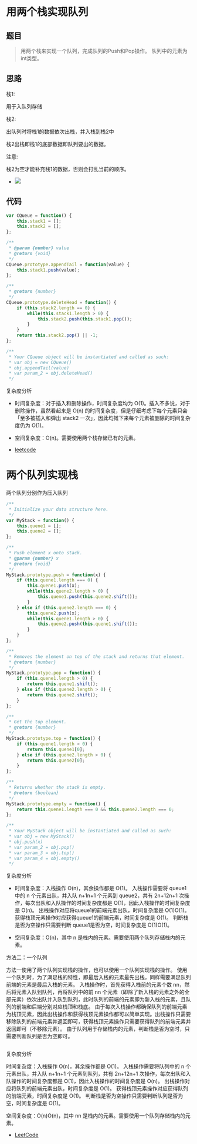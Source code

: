# 用两个栈实现队列

## 题目

> 用两个栈来实现一个队列，完成队列的Push和Pop操作。 队列中的元素为int类型。

## 思路

栈1:

用于入队列存储

栈2:

出队列时将栈1的数据依次出栈，并入栈到栈2中

栈2出栈即栈1的底部数据即队列要出的数据。

注意:

栈2为空才能补充栈1的数据，否则会打乱当前的顺序。

- ![](http://www.conardli.top/docs/queue.png)

## 代码

```js
var CQueue = function() {
    this.stack1 = [];
    this.stack2 = [];
};

/** 
 * @param {number} value
 * @return {void}
 */
CQueue.prototype.appendTail = function(value) {
    this.stack1.push(value);
};

/**
 * @return {number}
 */
CQueue.prototype.deleteHead = function() {
    if (this.stack2.length == 0) {
        while(this.stack1.length > 0) {
            this.stack2.push(this.stack1.pop());
        }
    }
    return this.stack2.pop() || -1;
};

/**
 * Your CQueue object will be instantiated and called as such:
 * var obj = new CQueue()
 * obj.appendTail(value)
 * var param_2 = obj.deleteHead()
 */

```

复杂度分析

- 时间复杂度：对于插入和删除操作，时间复杂度均为 O(1)。插入不多说，对于删除操作，虽然看起来是 O(n) 的时间复杂度，但是仔细考虑下每个元素只会「至多被插入和弹出 stack2 一次」，因此均摊下来每个元素被删除的时间复杂度仍为 O(1)。

- 空间复杂度：O(n)。需要使用两个栈存储已有的元素。

- [leetcode](https://leetcode-cn.com/problems/yong-liang-ge-zhan-shi-xian-dui-lie-lcof/solution/mian-shi-ti-09-yong-liang-ge-zhan-shi-xian-dui-l-3/)


# 两个队列实现栈

两个队列分别作为压入队列

```js
/**
 * Initialize your data structure here.
 */
var MyStack = function() {
    this.quene1 = [];
    this.quene2 = [];
};

/**
 * Push element x onto stack. 
 * @param {number} x
 * @return {void}
 */
MyStack.prototype.push = function(x) {
    if (this.quene1.length === 0) {
        this.quene1.push(x);
        while(this.quene2.length > 0) {
            this.quene1.push(this.quene2.shift());
        }
    } else if (this.quene2.length === 0) {
        this.quene2.push(x);
        while(this.quene1.length > 0) {
            this.quene2.push(this.quene1.shift());
        }
    }
};

/**
 * Removes the element on top of the stack and returns that element.
 * @return {number}
 */
MyStack.prototype.pop = function() {
    if (this.quene1.length > 0) {
        return this.quene1.shift();
    } else if (this.quene2.length > 0) {
        return this.quene2.shift();
    }
};

/**
 * Get the top element.
 * @return {number}
 */
MyStack.prototype.top = function() {
    if (this.quene1.length > 0) {
        return this.quene1[0];
    } else if (this.quene2.length > 0) {
        return this.quene2[0];
    }
};

/**
 * Returns whether the stack is empty.
 * @return {boolean}
 */
MyStack.prototype.empty = function() {
    return this.quene1.length === 0 && this.quene2.length === 0;
};

/**
 * Your MyStack object will be instantiated and called as such:
 * var obj = new MyStack()
 * obj.push(x)
 * var param_2 = obj.pop()
 * var param_3 = obj.top()
 * var param_4 = obj.empty()
 */
```

复杂度分析

- 时间复杂度：入栈操作 O(n)，其余操作都是 O(1)。
入栈操作需要将 queue1中的 n 个元素出队，并入队 n+1n+1 个元素到 queue2，共有 2n+12n+1 次操作，每次出队和入队操作的时间复杂度都是 O(1)，因此入栈操作的时间复杂度是 O(n)。
出栈操作对应将queue1的前端元素出队，时间复杂度是 O(1)O(1)。获得栈顶元素操作对应获得queue1的前端元素，时间复杂度是 O(1)。
判断栈是否为空操作只需要判断 queue1是否为空，时间复杂度是 O(1)O(1)。

- 空间复杂度：O(n)，其中 n 是栈内的元素。需要使用两个队列存储栈内的元素。


方法二：一个队列

方法一使用了两个队列实现栈的操作，也可以使用一个队列实现栈的操作。
使用一个队列时，为了满足栈的特性，即最后入栈的元素最先出栈，同样需要满足队列前端的元素是最后入栈的元素。
入栈操作时，首先获得入栈前的元素个数 nn，然后将元素入队到队列，再将队列中的前 nn 个元素（即除了新入栈的元素之外的全部元素）依次出队并入队到队列，此时队列的前端的元素即为新入栈的元素，且队列的前端和后端分别对应栈顶和栈底。
由于每次入栈操作都确保队列的前端元素为栈顶元素，因此出栈操作和获得栈顶元素操作都可以简单实现。出栈操作只需要移除队列的前端元素并返回即可，获得栈顶元素操作只需要获得队列的前端元素并返回即可（不移除元素）。
由于队列用于存储栈内的元素，判断栈是否为空时，只需要判断队列是否为空即可。


```js

```

复杂度分析

时间复杂度：入栈操作 O(n)，其余操作都是 O(1)。
入栈操作需要将队列中的 n 个元素出队，并入队 n+1n+1 个元素到队列，共有 2n+12n+1 次操作，每次出队和入队操作的时间复杂度都是 O(1)，因此入栈操作的时间复杂度是 O(n)。
出栈操作对应将队列的前端元素出队，时间复杂度是 O(1)。
获得栈顶元素操作对应获得队列的前端元素，时间复杂度是 O(1)。
判断栈是否为空操作只需要判断队列是否为空，时间复杂度是 O(1)。

空间复杂度：O(n)O(n)，其中 nn 是栈内的元素。需要使用一个队列存储栈内的元素。


- [LeetCode](https://leetcode-cn.com/problems/implement-stack-using-queues/solution/yong-dui-lie-shi-xian-zhan-by-leetcode-solution/)